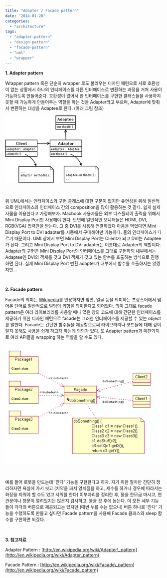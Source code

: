 ```yaml
---
title: "Adapter / Facade pattern"
date: "2014-01-28"
categories: 
  - "architecture"
tags: 
  - "adapter-pattern"
  - "design-pattern"
  - "facade-pattern"
  - "uml"
  - "wrapper"
---
```


**1\. Adapter pattern**

Wrapper pattern 혹은 단순히 wrapper 로도 불리우는 디자인 패턴으로 서로 호환성이 없는 상황에서 하나의 인터페이스를 다른 인터페이스로 변환하는 과정을 거쳐 사용이 가능하도록 만들어준다. 호환성이 없어서 한 인터페이스를 구현한 클래스들을 사용하지 못할 때 가능하게 만들어주는 역할을 하는 것을 Adapter라고 부르며, Adapter에 맞춰서 변환하는 대상을 Adaptee로 한다. (아래 그림 참조)

[![300px-ObjectAdapter](images/300px-ObjectAdapter.png)](https://blurblah.net/wp-content/uploads/2014/01/300px-ObjectAdapter.png)

 

위 UML에서는 인터페이스와 구현 클래스에 대한 구분이 없지만 유연성을 위해 일반적으로 인터페이스와 인터페이스 간의 composition을 많이 활용하는 것 같다. 쉽게 실제 사물을 이용한다고 가정해보자. Macbook 사용자들은 외부 디스플레이 출력을 위해서 Mini Display Port만 사용해야 한다. 반면에 일반적인 모니터들은 HDMI, DVI, RGB(VGA) 입력만을 받는다. 그 중 DVI를 사용해 연결하겠다 마음을 먹었다면 Mini Display Port to DVI adapter를 시중에서 구매해야만 가능하다. 둘의 인터페이스가 다르기 때문이다. UML상에서 보면 Mini Display Port는 Client가 되고 DVI는 Adaptee가 된다. 그리고 Mini Display Port to DVI adapter는 이름대로 Adapter의 역할이다. Adapter의 구현은 Mini Display Port의 인터페이스를 그대로 구현하되 내부에서는 Adaptee인 DVI의 객체를 갖고 DVI 객체가 갖고 있는 함수를 호출하는 방식으로 진행하면 된다. 실제 Mini Display Port 변환 adapter가 내부에서 함수를 호출하지는 않겠지만...

 

**2\. Facade pattern**

Facade의 의미는 [Wikipedia](http://en.wikipedia.org/wiki/Facade)를 인용하자면 앞면, 얼굴 등을 의미하는 프랑스어에서 넘어온 단어로 일반적으로 빌딩의 외형을 의미한다고 되어있다. 의미 그대로 facade pattern은 여러 라이브러리를 사용할 때나 많은 양의 코드에 대해 간단한 인터페이스를 제공하기 위한 디자인 패턴으로 facade는 그러한 인터페이스를 제공할 수 있는 object를 말한다. Facade는 간단한 함수들을 제공함으로써 라이브러리나 코드들에 대해 깊이 알지 못해도 사용을 쉽게 하고자 하는데 의의가 있다. 또 Adapter pattern과 마찬가지로 여러 API들을 wrapping 하는 역할을 할 수도 있다.

[![FacadeDesignPattern](images/FacadeDesignPattern.png)](https://blurblah.net/wp-content/uploads/2014/01/FacadeDesignPattern.png)

 

예를 들어 로봇을 만드는데 '잔다' 기능을 구현한다고 하자. 자기 위한 절차만 간단히 정리하자면 욕실에 가서 씻고 (치약을 짜서 양치질을 하고, 세수를 하거나 경우에 따라서는 화장을 지워야 할 수도 있고 샤워를 한다) 이부자리를 정리한 후, 물을 한모금 마시고, 현관문이나 창문이 열려있지는 않은지 검사하고, 불을 끈 후에 눕는다. 이 모든 세부 기능들이 각각의 버튼으로 제공되고는 있지만 (매번 누를 수는 없으니) 버튼 하나로 '잔다' 기능을 수행하도록 만들고 싶다면 Facade pattern을 사용해 Facade 클래스와 sleep 함수를 구현하면 되겠다.

 

**3\. 참고자료**

Adapter Pattern : [http://en.wikipedia.org/wiki/Adapter\_pattern](http://en.wikipedia.org/wiki/Adapter_pattern)

Facade Pattern : [http://en.wikipedia.org/wiki/Facade\_pattern](http://en.wikipedia.org/wiki/Facade_pattern)

